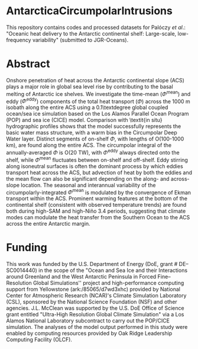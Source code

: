 # AntarcticaCircumpolarIntrusions
This repository contains codes and processed datasets for Palóczy *et al*.: "Oceanic heat delivery to the Antarctic continental shelf: Large-scale, low-frequency variability" (submitted to JGR-Oceans).

# Abstract
Onshore penetration of heat across the Antarctic continental slope (ACS) plays a major role in global sea level rise by contributing to the basal melting of Antarctic ice shelves. We investigate the time-mean ($\Phi^\text{mean}$) and eddy ($\Phi^\text{eddy}$) components of the total heat transport ($\Phi$) across the 1000 m isobath along the entire ACS using a 0.1\textdegree global coupled ocean/sea ice simulation based on the Los Alamos Parallel Ocean Program (POP) and sea ice (CICE) model. Comparison with \textit{in situ} hydrographic profiles shows that the model successfully represents the basic water mass structure, with a warm bias in the Circumpolar Deep Water layer. Distinct segments of on-shelf $\Phi$, with lengths of O(100-1000 km), are found along the entire ACS. The circumpolar integral of the annually-averaged $\Phi$ is O(20 TW), with $\Phi^\text{eddy}$ always directed onto the shelf, while $\Phi^\text{mean}$ fluctuates between on-shelf and off-shelf. Eddy stirring along isoneutral surfaces is often the dominant process by which eddies transport heat across the ACS, but advection of heat by both the eddies and the mean flow can also be significant depending on the along- and across-slope location. The seasonal and interannual variability of the circumpolarly-integrated $\Phi^\text{mean}$ is modulated by the convergence of Ekman transport within the ACS. Prominent warming features at the bottom of the continental shelf (consistent with observed temperature trends) are found both during high-SAM and high-Niño 3.4 periods, suggesting that climate modes can modulate the heat transfer from the Southern Ocean to the ACS across the entire Antarctic margin.

# Funding
This work was funded by the U.S. Department of Energy (DoE, grant \# DE–SC0014440) in the scope of the "Ocean and Sea Ice and their Interactions around Greenland and the West Antarctic Peninsula in Forced Fine–Resolution Global Simulations'' project and high-performance computing support from Yellowstone (ark:/85065/d7wd3xhc) provided by National Center for Atmospheric Research (NCAR)'s Climate Simulation Laboratory (CSL), sponsored by the National Science Foundation (NSF) and other agencies. J.L. McClean was supported by the U.S. DoE Office of Science grant entitled "Ultra-High Resolution Global Climate Simulation" via a Los Alamos National Laboratory subcontract to carry out the POP/CICE simulation. The analyses of the model output performed in this study were enabled by computing resources provided by Oak Ridge Leadership Computing Facility (OLCF).
